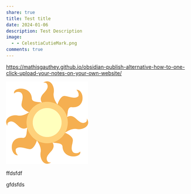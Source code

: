 ```yaml
---
share: true
title: Test title
date: 2024-01-06
description: Test Description
image:
  - - CelestiaCutieMark.png
comments: true
---
```


https://mathisgauthey.github.io/obsidian-publish-alternative-how-to-one-click-upload-your-notes-on-your-own-website/


![CelestiaCutieMark.png](../images/CelestiaCutieMark.png)

ffdsfdf

gfdsfds